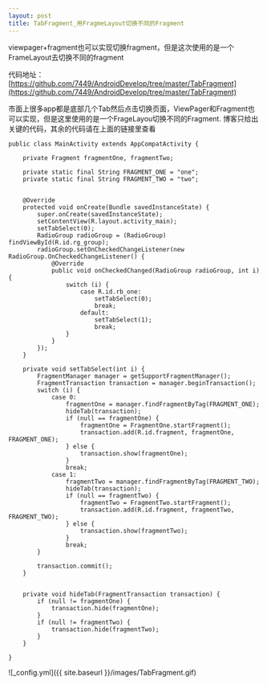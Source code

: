 ```yaml
---
layout: post
title: TabFragment_用FragmeLayout切换不同的Fragment
---
```


viewpager+fragment也可以实现切换fragment，但是这次使用的是一个FrameLayout去切换不同的fragment

代码地址：[https://github.com/7449/AndroidDevelop/tree/master/TabFragment](https://github.com/7449/AndroidDevelop/tree/master/TabFragment)

市面上很多app都是底部几个Tab然后点击切换页面，ViewPager和Fragment也可以实现，但是这里使用的是一个FrageLayou切换不同的Fragment.
博客只给出关键的代码，其余的代码请在上面的链接里查看

	public class MainActivity extends AppCompatActivity {
	
	    private Fragment fragmentOne, fragmentTwo;
	
	    private static final String FRAGMENT_ONE = "one";
	    private static final String FRAGMENT_TWO = "two";
	
	
	    @Override
	    protected void onCreate(Bundle savedInstanceState) {
	        super.onCreate(savedInstanceState);
	        setContentView(R.layout.activity_main);
	        setTabSelect(0);
	        RadioGroup radioGroup = (RadioGroup) findViewById(R.id.rg_group);
	        radioGroup.setOnCheckedChangeListener(new RadioGroup.OnCheckedChangeListener() {
	            @Override
	            public void onCheckedChanged(RadioGroup radioGroup, int i) {
	                switch (i) {
	                    case R.id.rb_one:
	                        setTabSelect(0);
	                        break;
	                    default:
	                        setTabSelect(1);
	                        break;
	                }
	            }
	        });
	    }
	
	    private void setTabSelect(int i) {
	        FragmentManager manager = getSupportFragmentManager();
	        FragmentTransaction transaction = manager.beginTransaction();
	        switch (i) {
	            case 0:
	                fragmentOne = manager.findFragmentByTag(FRAGMENT_ONE);
	                hideTab(transaction);
	                if (null == fragmentOne) {
	                    fragmentOne = FragmentOne.startFragment();
	                    transaction.add(R.id.fragment, fragmentOne, FRAGMENT_ONE);
	                } else {
	                    transaction.show(fragmentOne);
	                }
	                break;
	            case 1:
	                fragmentTwo = manager.findFragmentByTag(FRAGMENT_TWO);
	                hideTab(transaction);
	                if (null == fragmentTwo) {
	                    fragmentTwo = FragmentTwo.startFragment();
	                    transaction.add(R.id.fragment, fragmentTwo, FRAGMENT_TWO);
	                } else {
	                    transaction.show(fragmentTwo);
	                }
	                break;
	        }
	
	        transaction.commit();
	    }
	
	
	    private void hideTab(FragmentTransaction transaction) {
	        if (null != fragmentOne) {
	            transaction.hide(fragmentOne);
	        }
	        if (null != fragmentTwo) {
	            transaction.hide(fragmentTwo);
	        }
	    }
	
	}


![_config.yml]({{ site.baseurl }}/images/TabFragment.gif)

